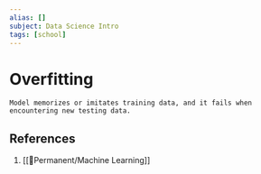 ```yaml
---
alias: []
subject: Data Science Intro
tags: [school]
---
```

# Overfitting


```ad-note
Model memorizes or imitates training data, and it fails when encountering new testing data.
```

## References
1. [[🗻Permanent/Machine Learning]]